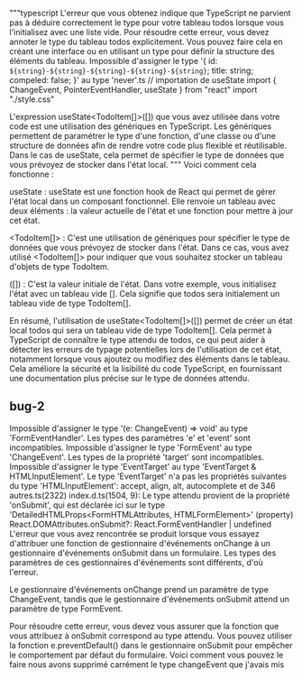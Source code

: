"""typescript
L'erreur que vous obtenez indique que TypeScript ne parvient pas à déduire correctement le type pour votre tableau todos lorsque vous l'initialisez avec une liste vide. Pour résoudre cette erreur, vous devez annoter le type du tableau todos explicitement. Vous pouvez faire cela en créant une interface ou en utilisant un type pour définir la structure des éléments du tableau.
Impossible d'assigner le type '{ id: `${string}-${string}-${string}-${string}-${string}`; title: string; compeled: false; }' au type 'never'.ts        // importation de useState
import { ChangeEvent, PointerEventHandler, useState } from "react"
import "./style.css"

L'expression useState<TodoItem[]>([]) que vous avez utilisée dans votre code est une utilisation des génériques en TypeScript. Les génériques permettent de paramétrer le type d'une fonction, d'une classe ou d'une structure de données afin de rendre votre code plus flexible et réutilisable. Dans le cas de useState, cela permet de spécifier le type de données que vous prévoyez de stocker dans l'état local.
"""
Voici comment cela fonctionne :

useState : useState est une fonction hook de React qui permet de gérer l'état local dans un composant fonctionnel. Elle renvoie un tableau avec deux éléments : la valeur actuelle de l'état et une fonction pour mettre à jour cet état.

<TodoItem[]> : C'est une utilisation de génériques pour spécifier le type de données que vous prévoyez de stocker dans l'état. Dans ce cas, vous avez utilisé <TodoItem[]> pour indiquer que vous souhaitez stocker un tableau d'objets de type TodoItem.

([]) : C'est la valeur initiale de l'état. Dans votre exemple, vous initialisez l'état avec un tableau vide []. Cela signifie que todos sera initialement un tableau vide de type TodoItem[].

En résumé, l'utilisation de useState<TodoItem[]>([]) permet de créer un état local todos qui sera un tableau vide de type TodoItem[]. Cela permet à TypeScript de connaître le type attendu de todos, ce qui peut aider à détecter les erreurs de typage potentielles lors de l'utilisation de cet état, notamment lorsque vous ajoutez ou modifiez des éléments dans le tableau. Cela améliore la sécurité et la lisibilité du code TypeScript, en fournissant une documentation plus précise sur le type de données attendu.


## bug-2
Impossible d'assigner le type '(e: ChangeEvent<HTMLInputElement>) => void' au type 'FormEventHandler<HTMLFormElement>'.
  Les types des paramètres 'e' et 'event' sont incompatibles.
    Impossible d'assigner le type 'FormEvent<HTMLFormElement>' au type 'ChangeEvent<HTMLInputElement>'.
      Les types de la propriété 'target' sont incompatibles.
        Impossible d'assigner le type 'EventTarget' au type 'EventTarget & HTMLInputElement'.
          Le type 'EventTarget' n'a pas les propriétés suivantes du type 'HTMLInputElement': accept, align, alt, autocomplete et de 346 autres.ts(2322)
index.d.ts(1504, 9): Le type attendu provient de la propriété 'onSubmit', qui est déclarée ici sur le type 'DetailedHTMLProps<FormHTMLAttributes<HTMLFormElement>, HTMLFormElement>'
(property) React.DOMAttributes<HTMLFormElement>.onSubmit?: React.FormEventHandler<HTMLFormElement> | undefined
L'erreur que vous avez rencontrée se produit lorsque vous essayez d'attribuer une fonction de gestionnaire d'événements onChange à un gestionnaire d'événements onSubmit dans un formulaire. Les types des paramètres de ces gestionnaires d'événements sont différents, d'où l'erreur.

Le gestionnaire d'événements onChange prend un paramètre de type ChangeEvent<HTMLInputElement>, tandis que le gestionnaire d'événements onSubmit attend un paramètre de type FormEvent<HTMLFormElement>.

Pour résoudre cette erreur, vous devez vous assurer que la fonction que vous attribuez à onSubmit correspond au type attendu. Vous pouvez utiliser la fonction e.preventDefault() dans le gestionnaire onSubmit pour empêcher le comportement par défaut du formulaire. Voici comment vous pouvez le faire 
nous avons supprimé carrément le type changeEvent que j'avais mis